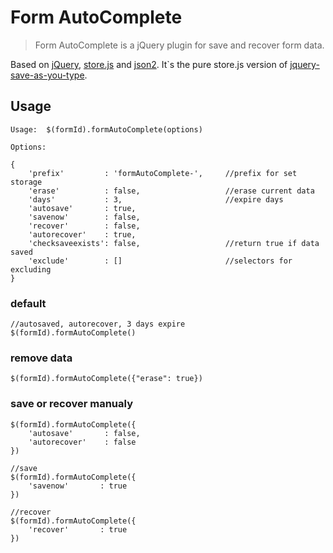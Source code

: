 # Form AutoComplete

> Form AutoComplete is a jQuery plugin for save and recover form data.

Based on [jQuery](https://github.com/jquery/jquery), [store.js](https://github.com/marcuswestin/store.js) and [json2](https://github.com/douglascrockford/JSON-js). It`s the pure store.js version of [jquery-save-as-you-type](https://github.com/BenGriffiths/jquery-save-as-you-type).


## Usage

```
Usage:	$(formId).formAutoComplete(options)

Options:

{
    'prefix'         : 'formAutoComplete-',		//prefix for set storage
    'erase'          : false,					//erase current data
    'days'           : 3,						//expire days
    'autosave'       : true,					
    'savenow'        : false,					
    'recover'        : false,					
    'autorecover'    : true,					
    'checksaveexists': false,					//return true if data saved
    'exclude'        : []						//selectors for excluding 
}

```

### default

```
//autosaved, autorecover, 3 days expire
$(formId).formAutoComplete()
```

### remove data

```
$(formId).formAutoComplete({"erase": true})
```

### save or recover manualy

```
$(formId).formAutoComplete({
	'autosave'       : false,
    'autorecover'    : false
})

//save
$(formId).formAutoComplete({
	'savenow'       : true
})

//recover
$(formId).formAutoComplete({
	'recover'       : true
})

```